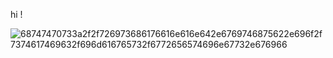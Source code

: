 hi !


![68747470733a2f2f726973686176616e616e642e6769746875622e696f2f7374617469632f696d616765732f6772656574696e67732e676966](https://user-images.githubusercontent.com/69719656/138139468-ca67e33e-b3bb-431a-ac74-7c452c282e8b.gif)
